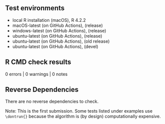 ## Test environments
* local R installation (macOS), R 4.2.2
* macOS-latest (on GitHub Actions), (release)
* windows-latest (on GitHub Actions), (release)
* ubuntu-latest (on GitHub Actions), (release)
* ubuntu-latest (on GitHub Actions), (old release)
* ubuntu-latest (on GitHub Actions), (devel)

## R CMD check results

0 errors | 0 warnings | 0 notes

## Reverse Dependencies
There are no reverse dependencies to check.

Note: This is the first submission. Some tests listed under examples use `\dontrun{}` because the algorithm is (by design) computationally expensive.

